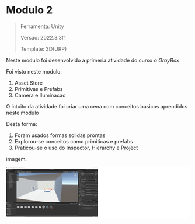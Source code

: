 # Modulo 2

> Ferramenta: Unity
>
> Versao: 2022.3.3f1
>
>Template: 3D(URP)

Neste modulo foi desenvolvido a primeria atividade do curso o *GrayBox*

Foi visto neste modulo:
1. Asset Store
1. Primitivas e Prefabs
1. Camera e Iluminacao

O intuito da atividade foi criar uma cena com conceitos basicos aprendidos neste modulo

Desta forma:
1. Foram usados formas solidas prontas
1. Explorou-se conceitos como primiticas e prefabs
1. Praticou-se o uso do Inspector, Hierarchy e Project

imagem:

![Imagem](/Modulo%202/imagem.png)